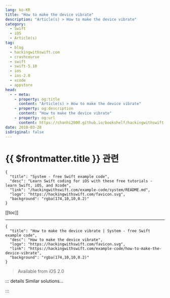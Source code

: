 ```yaml
---
lang: ko-KR
title: "How to make the device vibrate"
description: "Article(s) > How to make the device vibrate"
category:
  - Swift
  - iOS
  - Article(s)
tag: 
  - blog
  - hackingwithswift.com
  - crashcourse
  - swift
  - swift-5.10
  - ios
  - ios-2.0
  - xcode
  - appstore
head:
  - - meta:
    - property: og:title
      content: "Article(s) > How to make the device vibrate"
    - property: og:description
      content: "How to make the device vibrate"
    - property: og:url
      content: https://chanhi2000.github.io/bookshelf/hackingwithswift.com/example-code/how-to-make-the-device-vibrate.html
date: 2018-03-28
isOriginal: false
---
```


# {{ $frontmatter.title }} 관련

```component VPCard
{
  "title": "System - free Swift example code",
  "desc": "Learn Swift coding for iOS with these free tutorials - learn Swift, iOS, and Xcode",
  "link": "/hackingwithswift.com/example-code/system/README.md",
  "logo": "https://hackingwithswift.com/favicon.svg",
  "background": "rgba(174,10,10,0.2)"
}
```

[[toc]]

---

```component VPCard
{
  "title": "How to make the device vibrate | System - free Swift example code",
  "desc": "How to make the device vibrate",
  "logo": "https://hackingwithswift.com/favicon.svg",
  "link": "https://hackingwithswift.com/example-code/how-to-make-the-device-vibrate",
  "background": "rgba(174,10,10,0.2)"
}
```

> Available from iOS 2.0

<!-- TODO: 작성 -->

<!-- 
All iPhones have a built-in motor to create vibration effects, and if you just want a quick vibration it takes just one line of code:

```swift
AudioServicesPlaySystemSound(kSystemSoundID_Vibrate)
```

You’ll need to import the AVFoundation framework if you don’t have it already.

That’s not a particularly easy line of code to remember, so why not make it an extension on `UIDevice`?

```swift
extension UIDevice {
    static func vibrate() {
        AudioServicesPlaySystemSound(kSystemSoundID_Vibrate)
    }
}
```

Now you can just call `UIDevice.vibrate()` as needed.

-->

::: details Similar solutions…

<!--
/quick-start/swiftui/how-to-detect-device-rotation">How to detect device rotation 
/example-code/uikit/how-to-respond-to-the-device-being-shaken">How to respond to the device being shaken 
/example-code/system/how-to-identify-an-ios-device-uniquely-with-identifierforvendor">How to identify an iOS device uniquely with identifierForVendor 
/quick-start/swiftui/swiftui-tips-and-tricks">SwiftUI tips and tricks 
/example-code/uikit/how-to-create-live-playgrounds-in-xcode">How to create live playgrounds in Xcode</a>
-->

:::

